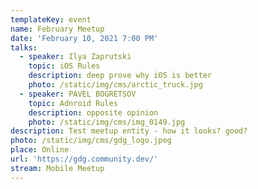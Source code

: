 ```yaml
---
templateKey: event
name: February Meetup
date: 'February 10, 2021 7:00 PM'
talks:
  - speaker: Ilya Zaprutski
    topic: iOS Rules
    description: deep prove why iOS is better
    photo: /static/img/cms/arctic_truck.jpg
  - speaker: PAVEL BOGRETSOV
    topic: Adnroid Rules
    description: opposite opinion
    photo: /static/img/cms/img_0149.jpg
description: Test meetup entity - how it looks? good?
photo: /static/img/cms/gdg_logo.jpeg
place: Online
url: 'https://gdg.community.dev/'
stream: Mobile Meetup
---
```

